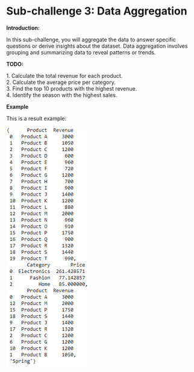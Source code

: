 # Sub-challenge 3: Data Aggregation
**Introduction:**
<p>
    In this sub-challenge, you will aggregate the data to answer specific questions or derive insights about the dataset. Data aggregation involves grouping and summarizing data to reveal patterns or trends.
</p>

**TODO:**
<p>
    1. Calculate the total revenue for each product.<br>
    2. Calculate the average price per category.<br>
    3. Find the top 10 products with the highest revenue.<br>
    4. Identify the season with the highest sales.<br>
</p>

**Example**
<p>
    This is a result example:
</p>

![example_image_Data_Aggregation](assets/step3.png)